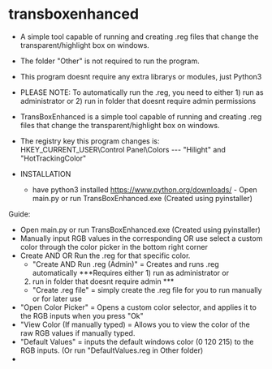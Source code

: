 # transboxenhanced
- A simple tool capable of running and creating .reg files that change the transparent/highlight box on windows.

- The folder "Other" is not required to run the program.

- This program doesnt require any extra librarys or modules, just Python3 

- PLEASE NOTE: To automatically run the .reg, you need to either 1) run as administrator or 2) run in folder that doesnt require admin 
	permissions

- TransBoxEnhanced is a simple tool capable of running and creating .reg files that change the transparent/highlight box
	on windows. 

- The registry key this program changes is: HKEY_CURRENT_USER\Control Panel\Colors --- "Hilight" and "HotTrackingColor"
‎ 
‎ 
‎ 
‎ 
‎ 
‎ 


- INSTALLATION
    -  have python3 installed https://www.python.org/downloads/
‎-  Open main.py or run TransBoxEnhanced.exe (Created using pyinstaller) 
‎ 
‎ 
‎ 
‎ 
	
Guide: 
‎ 
- Open main.py or run TransBoxEnhanced.exe (Created using pyinstaller) 
‎ 
- Manually input RGB values in the corresponding OR use select a custom color through the color picker in the bottom 
	right corner
‎ 
- Create AND OR Run the .reg for that specific color. 
   - "Create AND Run .reg (Admin)" = Creates and runs .reg automatically ***Requires either 1) run as administrator or 
	2) run in folder that doesnt require admin ***
   - "Create .reg file" = simply create the .reg file for you to run manually or for later use 
‎ 
‎ 
- "Open Color Picker" = Opens a custom color selector, and applies it to the RGB inputs when you press "Ok"
‎ 
‎ 
- "View Color (If manually typed) = Allows you to view the color of the raw RGB values if manually typed.
‎ 
- "Default Values" = inputs the default windows color (0 120 215) to the RGB inputs. (Or run "DefaultValues.reg in Other folder)
‎ 
- 

